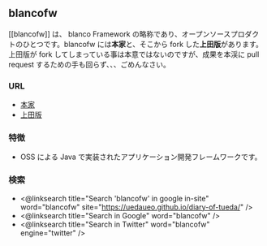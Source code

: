 ## blancofw

[[blancofw]] は、 blanco Framework の略称であり、オープンソースプロダクトのひとつです。blancofw には**本家**と、そこから fork した**上田版**があります。上田版が fork してしまっている事は本意ではないのですが、成果を本渓に pull request するための手も回らず、、、ごめんなさい。

### URL

* [本家](https://ja.osdn.net/projects/blancofw/)
* [上田版](https://github.com/uedaueo/blancofw-maven2/tree/gh-pages/blanco)

### 特徴

* OSS による Java で実装されたアプリケーション開発フレームワークです。

### 検索

* <@linksearch title="Search 'blancofw' in google in-site" word="blancofw" site="https://uedaueo.github.io/diary-of-tueda/" />
* <@linksearch title="Search in Google" word="blancofw" />
* <@linksearch title="Search in Twitter" word="blancofw" engine="twitter" />
